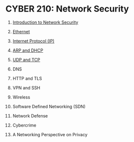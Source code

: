 # CYBER 210: Network Security

1. [Introduction to Network Security](https://github.com/SEUNGHO-Y00/MICS/blob/main/Cyber210/Introduction.md)

2. [Ethernet](https://github.com/SEUNGHO-Y00/MICS/blob/main/Cyber210/Ethernet.md)

3. [Internet Protocol (IP)](https://github.com/SEUNGHO-Y00/MICS/blob/main/Cyber210/IP.md)

4. [ARP and DHCP](https://github.com/SEUNGHO-Y00/MICS/blob/main/Cyber210/ARPandDHCP.md)

5. [UDP and TCP](https://github.com/SEUNGHO-Y00/MICS/blob/main/Cyber210/UDPandTCP.md)

6. DNS

7. HTTP and TLS

8. VPN and SSH

9. Wireless

10. Software Defined Networking (SDN)

11. Network Defense

12. Cybercrime

13. A Networking Perspective on Privacy
